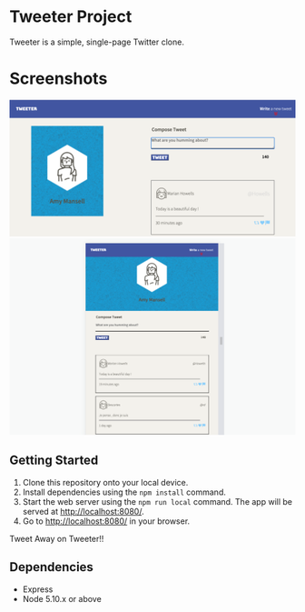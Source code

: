 # Tweeter Project

Tweeter is a simple, single-page Twitter clone.

# Screenshots

!["Single Page Twitter clone"](https://github.com/srimantika/tweeter/blob/master/docs/Tweeter_SinglePage_App.png?raw=true)
!["Single Page Twitter clone on Mobile"](https://github.com/srimantika/tweeter/blob/master/docs/Mobile_Tablet_view_of_Tweeter.png?raw=true)


## Getting Started

1. Clone this repository onto your local device.
3. Install dependencies using the `npm install` command.
3. Start the web server using the `npm run local` command. The app will be served at  <http://localhost:8080/>.
4. Go to <http://localhost:8080/> in your browser.

Tweet Away on Tweeter!!

## Dependencies

- Express
- Node 5.10.x or above
